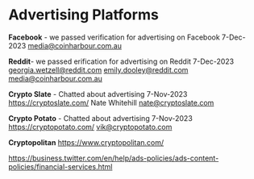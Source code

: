 # Advertising Platforms


**Facebook** - we passed verification for advertising on Facebook 7-Dec-2023
media@coinharbour.com.au

**Reddit**- we passed erification for advertising on Reddit 7-Dec-2023
georgia.wetzell@reddit.com
emily.dooley@reddit.com
media@coinharbour.com.au

**Crypto Slate** - Chatted about advertising 7-Nov-2023
https://cryptoslate.com/
Nate Whitehill <nate@cryptoslate.com>

**Crypto Potato** - Chatted about advertising 7-Nov-2023
https://cryptopotato.com/
vik@cryptopotato.com

**Cryptopolitan**
https://www.cryptopolitan.com/


https://business.twitter.com/en/help/ads-policies/ads-content-policies/financial-services.html

